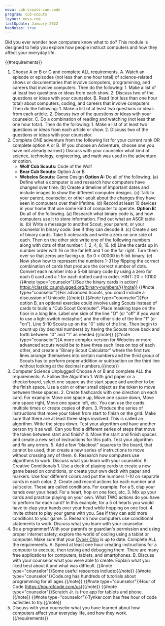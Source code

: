 ```yaml
---
nova: cub-scouts-can-code
program: cub-scouts
layout: nova-req
lastUpdate: January 2022
hasNotes: true
---
```


Did you ever wonder how computers know what to do? This module is designed to help you explore how people instruct computers and how they affect your everyday life.

{{#requirements}}
1. Choose A or B or C and complete ALL requirements.
    A. Watch an episode or episodes (not less than one hour total) of science-related shows or documentaries that involve computers, programming, and careers that involve computers. Then do the following:
        1. Make a list of at least two questions or ideas from each show.
        2. Discuss two of the questions or ideas with your counselor.
    B. Read (not less than one hour total) about computers, coding, and careers that involve computers. Then do the following:
        1. Make a list of at least two questions or ideas from each article.
        2. Discuss two of the questions or ideas with your counselor.
    C. Do a combination of reading and watching (not less than one hour total). Then do the following:
        1. Make a list of at least two questions or ideas from each article or show.
        2. Discuss two of the questions or ideas with your counselor.
2. Complete ONE adventure from the following list for your current rank OR complete option A or B. (If you choose an Adventure, choose one you have not already earned.) Discuss with your counselor what kind of science, technology, engineering, and math was used in the adventure or option.
    * **Wolf Cub Scouts:** Code of the Wolf
    * **Bear Cub Scouts:** Option A or B
    * **Webelos Scouts:** Game Design
    **Option A:** Do all of the following.
        (a) Define what a computer is and research how computers have changed over time.
        (b) Create a timeline of important dates and include images to show the different computer designs.
        (c) Talk to your parent, counselor, or other adult about the changes they have seen in computers over their lifetime.
        (d) Record at least 10 devices in your home that use some kind of computer to operate.
    **Option B:** Do all of the following.
        (a) Research what binary code is, and how computers use it to store information. Find out what an ASCII table is.
        (b) Write a message to another Scout, your parent, or your counselor in binary code. See if they can decode it.
        (c) Create a set of binary cards. Take 5 notecards and write a zero on one side of each. Then on the other side write one of the following numbers along with dots of that number: 1, 2, 4, 8, 16.
        (d) Line the cards up in number order with 16 on the far left and 1 on the far right. Turn them over so that zeros are facing up. So 0 = 00000 in 5-bit binary.
        (e) Now show how to represent the numbers 1-31 by flipping the correct combination of cards that produce the correct number of dots. Convert each number into a 5-bit binary code by using a zero for each 0 card and a 1 for each dotted card in order. HINT: 20 = 10100
        {{#note type="counselor"}}See the binary cards in action! https://classic.csunplugged.org/binary-numbers/{{/note}}
        {{#note type="counselor"}}For advanced Scouts, you could include a discussion of Unicode.{{/note}}
        {{#note type="counselor"}}For option B, an optional exercise could involve using Scouts instead of cards to build a "Cub Scout Computer". Place masking tape on the floor in a long line. Label one side of the line "O" (or "off" if you want to use a light switch metaphor) and the other side of the line "1" (or "on"). Line 5-10 Scouts up on the "0" side of the line. Then begin to count up (by decimal numbers) by having the Scouts move back and forth between “0” and “1” as needed.{{/note}}
        {{#note type="counselor"}}A more complex version for Webelos or more advanced scouts would be to have three such lines on top of each other, and create a "Binary Scout Calculator" where the first two lines arrange themselves into certain numbers and the third group of Scouts has to perform proper addition or subtraction on the third line without looking at the decimal numbers.{{/note}}
3. Computer Science Unplugged! Choose A or B and complete ALL the requirements:
    A. Follow the Algorithm
        1. With grid paper or a checkerboard, select one square as the start space and another to be the finish space. Use a coin or other small object as the token to move between these spaces.
        2. Create flashcards with one direction on each card. For example: Move one space up, Move one space down, Move one space right, Move one space left, etc. You can use the cards multiple times or create copies of them.
        3. Produce the series of instructions that move your token from start to finish on the grid. Make sure that there are at least three steps involved. This is called an algorithm. Write the steps down. Test your algorithm and have another person try it as well. Can you find a different series of steps that move the token between start and finish?
        4. Move the start and finish spaces and create a new set of instructions for this path. Test your algorithm and fix any errors.
        5. Add a few “blackout” squares to the board, that cannot be used, then create a new series of instructions to move without crossing any of them.
        6. Research how computers use algorithms to work. Discuss what you learn with your counselor.
    B. Creative Conditionals
        1. Use a deck of playing cards to create a new game based on conditions, or create your own deck with paper and markers. Use four different colors and put the numbers 1-10 on separate cards in each color.
        2. Create and record actions for each number and suit/color. These are called conditions. For example: For a 5, clap your hands over your head. For a heart, hop on one foot, etc.
        3. Mix up your cards and practice playing on your own. What TWO actions do you have to perform for each card? In this example, for a 5 of hearts you would have to clap your hands over your head while hopping on one foot.
        4. Invite others to play your game with you. See if they can add more conditions to your game.
        5. Research how computers use conditional statements to work. Discuss what you learn with your counselor.
4. Be a programmer! With your parent’s or guardian's permission and using proper internet safety, explore the world of coding using a tablet or computer. Make sure that your [Cyber Chip]({{@root.rootPath}}/other-awards/cyber-chip/) is up to date. Complete ALL the requirements.
    A. Spend at least one hour creating instructions for a computer to execute, then testing and debugging them. There are many free applications for computers, tablets, and smartphones.
    B. Discuss with your counselor what you were able to create. Explain what you liked best about it and what was difficult.
    {{#note type="counselor"}}Some useful resources include:{{/note}}
    {{#note type="counselor"}}Code.org has hundreds of tutorials about programming for all ages.{{/note}}
    {{#note type="counselor"}}Hour of Code (https://hourofcode.com/us){{/note}}
    {{#note type="counselor"}}Scratch Jr. is free app for tablets and phone.{{/note}}
    {{#note type="counselor"}}Tynker.com has free hour of code activities to try.{{/note}}
5. Discuss with your counselor what you have learned about how computers affect your everyday life, and how they work.
{{/requirements}}

